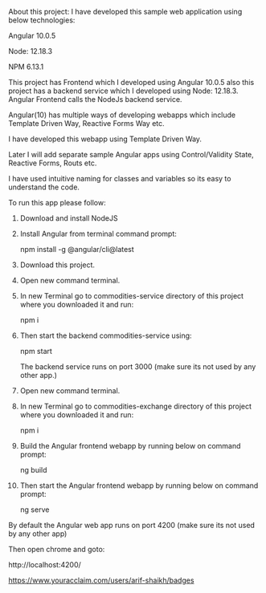 About this project:
I have developed this sample web application using below technologies:

Angular 10.0.5

Node: 12.18.3

NPM 6.13.1

This project has Frontend which I developed using Angular 10.0.5 also this project has a backend service which I developed using Node: 12.18.3. Angular Frontend calls the NodeJs backend service.


Angular(10) has multiple ways of developing webapps which include Template Driven Way,  Reactive Forms Way etc.

I have developed this webapp using Template Driven Way. 

Later I will add separate sample Angular apps using Control/Validity State, Reactive Forms, Routs etc. 

I have used intuitive naming for classes and variables so its easy to understand the code.

To run this app please follow:

1. Download and install NodeJS

2. Install Angular from terminal command prompt:

   npm install -g @angular/cli@latest
   
3. Download this project.

4. Open new command terminal. 

5. In new Terminal go to commodities-service directory of this project where you downloaded it and run:

   npm i

6. Then start the backend commodities-service using:

   npm start
   
   The backend service runs on port 3000 (make sure its not used by any other app.) 

7. Open new command terminal.

8. In new Terminal  go to commodities-exchange directory of this project where you downloaded it and run:

   npm i
   
9. Build the Angular frontend webapp by running below on command prompt:

   ng build   
   
   
10. Then start the Angular frontend webapp by running below on command prompt:

    ng serve
   
   By default the Angular web app runs on port 4200 (make sure its not used by any other app)
   
   Then open chrome and goto:
   
   http://localhost:4200/
   

https://www.youracclaim.com/users/arif-shaikh/badges
